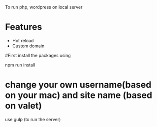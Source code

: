 To run php, wordpress on local server

# Features

- Hot reload
- Custom domain

#First install the packages using

npm run install

# change your own username(based on your mac) and site name (based on valet)

use gulp (to run the server)


